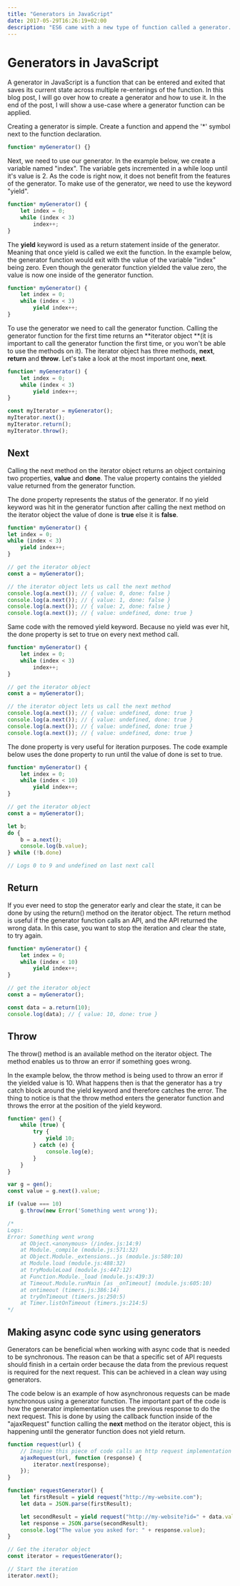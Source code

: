 ```yaml
---
title: "Generators in JavaScript"
date: 2017-05-29T16:26:19+02:00
description: "ES6 came with a new type of function called a generator. A generator in JavaScript is a function that can be entered and exited that saves its current state across multiple re-enterings of the function. In this blog post, I will go over how to create a generator and how to use it. In the end of the post, I will show a use-case where a generator function can be applied."
---
```


# Generators in JavaScript

A generator in JavaScript is a function that can be entered and exited that saves its current state across multiple re-enterings of the function. In this blog post, I will go over how to create a generator and how to use it. In the end of the post, I will show a use-case where a generator function can be applied.

Creating a generator is simple. Create a function and append the '*' symbol next to the function declaration.

```js
function* myGenerator() {}
```

Next, we need to use our generator. In the example below, we create a variable named "index". The variable gets incremented in a while loop until it's value is 2\. As the code is right now, it does not benefit from the features of the generator. To make use of the generator, we need to use the keyword "yield".

```js
function* myGenerator() {
    let index = 0;
    while (index < 3)
        index++;
}
```

The **yield** keyword is used as a return statement inside of the generator. Meaning that once yield is called we exit the function. In the example below, the generator function would exit with the value of the variable "index" being zero. Even though the generator function yielded the value zero, the value is now one inside of the generator function. 

```js
function* myGenerator() {
    let index = 0;
    while (index < 3)
        yield index++;
}
```

To use the generator we need to call the generator function. Calling the generator function for the first time returns an **iterator object **(it is important to call the generator function the first time, or you won't be able to use the methods on it). The iterator object has three methods, **next**, **return** and **throw**. Let's take a look at the most important one, **next**.

```js
function* myGenerator() {
    let index = 0;
    while (index < 3)
        yield index++;
}

const myIterator = myGenerator();
myIterator.next();
myIterator.return();
myIterator.throw();
```

## Next 

Calling the next method on the iterator object returns an object containing two properties, **value** and **done**. The value property contains the yielded value returned from the generator function.

The done property represents the status of the generator. If no yield keyword was hit in the generator function after calling the next method on the iterator object the value of done is **true** else it is **false**.

```js
function* myGenerator() {
let index = 0;
while (index < 3)
    yield index++;
}

// get the iterator object
const a = myGenerator();

// the iterator object lets us call the next method
console.log(a.next()); // { value: 0, done: false }
console.log(a.next()); // { value: 1, done: false }
console.log(a.next()); // { value: 2, done: false }
console.log(a.next()); // { value: undefined, done: true }
```

Same code with the removed yield keyword. Because no yield was ever hit, the done property is set to true on every next method call.

```js
function* myGenerator() {
    let index = 0;
    while (index < 3)
        index++;
}

// get the iterator object
const a = myGenerator();

// the iterator object lets us call the next method
console.log(a.next()); // { value: undefined, done: true }
console.log(a.next()); // { value: undefined, done: true }
console.log(a.next()); // { value: undefined, done: true }
console.log(a.next()); // { value: undefined, done: true }
```

The done property is very useful for iteration purposes. The code example below uses the done property to run until the value of done is set to true.

```js
function* myGenerator() {
    let index = 0;
    while (index < 10)
        yield index++;
}

// get the iterator object
const a = myGenerator();

let b;
do {
    b = a.next();
    console.log(b.value);
} while (!b.done)

// Logs 0 to 9 and undefined on last next call

```

## Return

If you ever need to stop the generator early and clear the state, it can be done by using the return() method on the iterator object. The return method is useful if the generator function calls an API, and the API returned the wrong data. In this case, you want to stop the iteration and clear the state, to try again.

```js
function* myGenerator() {
    let index = 0;
    while (index < 10)
        yield index++;
}

// get the iterator object
const a = myGenerator();

const data = a.return(10);
console.log(data); // { value: 10, done: true }
```

## Throw

The throw() method is an available method on the iterator object. The method enables us to throw an error if something goes wrong.

In the example below, the throw method is being used to throw an error if the yielded value is 10\. What happens then is that the generator has a try catch block around the yield keyword and therefore catches the error. The thing to notice is that the throw method enters the generator function and throws the error at the position of the yield keyword.

```js
function* gen() {
    while (true) {
        try {
            yield 10;
        } catch (e) {
            console.log(e);
        }
    }
}

var g = gen();
const value = g.next().value;

if (value === 10)
    g.throw(new Error('Something went wrong'));

/* 
Logs:
Error: Something went wrong
    at Object.<anonymous> (/index.js:14:9)
    at Module._compile (module.js:571:32)
    at Object.Module._extensions..js (module.js:580:10)
    at Module.load (module.js:488:32)
    at tryModuleLoad (module.js:447:12)
    at Function.Module._load (module.js:439:3)
    at Timeout.Module.runMain [as _onTimeout] (module.js:605:10)
    at ontimeout (timers.js:386:14)
    at tryOnTimeout (timers.js:250:5)
    at Timer.listOnTimeout (timers.js:214:5) 
*/
```

## Making async code sync using generators

Generators can be beneficial when working with async code that is needed to be synchronous. The reason can be that a specific set of API requests should finish in a certain order because the data from the previous request is required for the next request. This can be achieved in a clean way using generators.

The code below is an example of how asynchronous requests can be made synchronous using a generator function. The important part of the code is how the generator implementation uses the previous response to do the next request. This is done by using the callback function inside of the "ajaxRequest" function calling the **next** method on the iterator object, this is happening until the generator function does not yield return. 

```js
function request(url) {
    // Imagine this piece of code calls an http request implementation
    ajaxRequest(url, function (response) {
        iterator.next(response);
    });
}

function* requestGenerator() {
    let firstResult = yield request("http://my-website.com");
    let data = JSON.parse(firstResult);

    let secondResult = yield request("http://my-website?id=" + data.value.id);
    let response = JSON.parse(secondResult);
    console.log("The value you asked for: " + response.value);
}

// Get the iterator object
const iterator = requestGenerator();

// Start the iteration
iterator.next();
```

